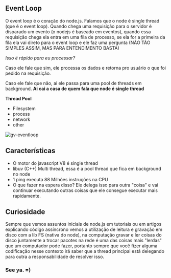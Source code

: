 ## Event Loop

O event loop é o coração do node.js.
Falamos que o node é single thread (que é o event loop).
Quando chega uma requisição para o servidor é disparado um evento (o nodejs é baseado em eventos), quando essa requisição chega ela entra em uma fila de processo, se ela for a primeira da fila ela vai direto para o event loop e ele faz uma pergunta (NÃO TÃO SIMPLES ASSIM, MAS PARA ENTENDIMENTO BASTA)

*Isso é rápido para eu processar?*

Caso ele fale que sim, ele processa os dados e retorna pro usuário o que foi pedido na requisição.

Caso ele fale que não, ai ele passa para uma pool de threads em background.
**Ai cai a casa de quem fala que node é single thread**

**Thread Pool**
- Filesystem
- process
- network 
- other

![gv-eventloop](https://i.imgur.com/JGHGkdy.png)

## Características

- O motor do javascript V8 é single thread
- libuv (C++) Multi thread, essa é a pool thread que fica em background no node
- 1 ping executa 88 Milhões instruções na CPU
- O que fazer na espera disso? Ele delega isso para outra "coisa" e vai continuar executando outras coisas que ele consegue executar mais rapidamente.

## Curiosidade

Sempre que vemos assuntos iniciais de node.js em tutoriais ou em artigos explicando código assíncrono vemos a utilização de leitura e gravação em disco com a lib FS (nativa do node), na computação gravar e ler coisas do disco juntamente a trocar pacotes na rede é uma das coisas mais "lerdas" que um computador pode fazer, portanto sempre que você fizer alguma codificação nesse contexto irá saber que a thread principal está delegando para outra a responsabilidade de resolver isso.

### See ya. =) 
